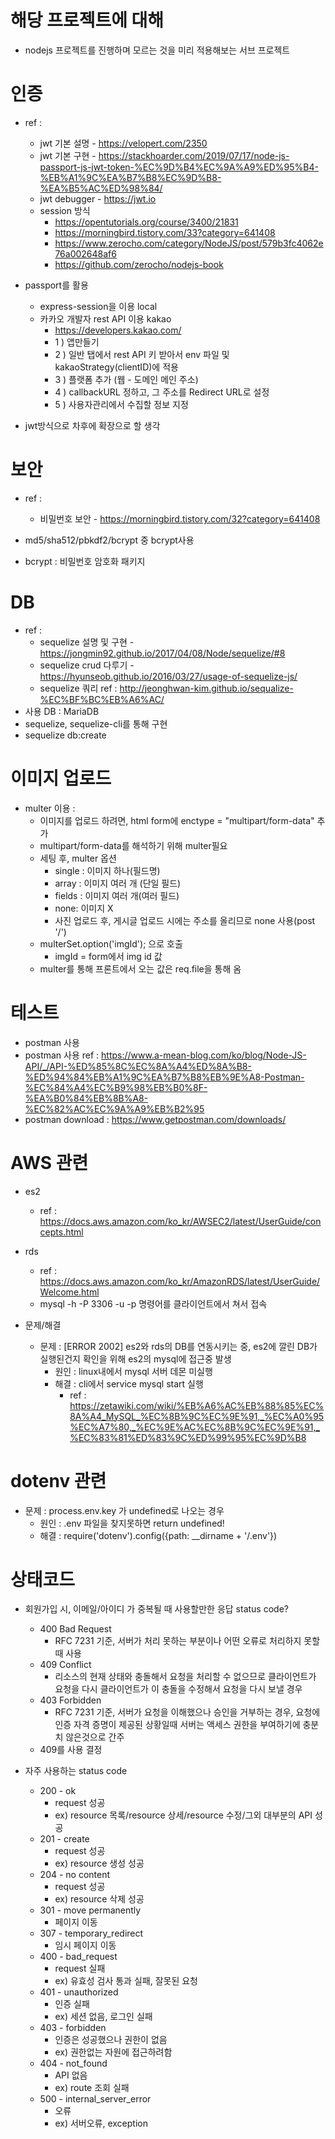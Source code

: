 # 해당 프로젝트에 대해 

- nodejs 프로젝트를 진행하며 모르는 것을 미리 적용해보는 서브 프로젝트

# 인증

- ref : 
    - jwt 기본 설명 - https://velopert.com/2350
    - jwt 기본 구현 - https://stackhoarder.com/2019/07/17/node-js-passport-js-jwt-token-%EC%9D%B4%EC%9A%A9%ED%95%B4-%EB%A1%9C%EA%B7%B8%EC%9D%B8-%EA%B5%AC%ED%98%84/
    - jwt debugger - https://jwt.io
    - session 방식 
        - https://opentutorials.org/course/3400/21831
        - https://morningbird.tistory.com/33?category=641408
        - https://www.zerocho.com/category/NodeJS/post/579b3fc4062e76a002648af6
        - https://github.com/zerocho/nodejs-book

- passport를 활용
    - express-session을 이용 local
    - 카카오 개발자 rest API 이용 kakao
        - https://developers.kakao.com/
        - 1 ) 앱만들기
        - 2 ) 일반 탭에서 rest API 키 받아서 env 파일 및 kakaoStrategy(clientID)에 적용
        - 3 ) 플랫폼 추가 (웹 - 도메인 메인 주소)
        - 4 ) callbackURL 정하고, 그 주소를 Redirect URL로 설정
        - 5 ) 사용자관리에서 수집할 정보 지정
- jwt방식으로 차후에 확장으로 할 생각


# 보안

- ref :
    - 비밀번호 보안 - https://morningbird.tistory.com/32?category=641408
- md5/sha512/pbkdf2/bcrypt 중 bcrypt사용

- bcrypt : 비밀번호 암호화 패키지

# DB

- ref : 
    - sequelize 설명 및 구현 - https://jongmin92.github.io/2017/04/08/Node/sequelize/#8
    - sequelize crud 다루기 - https://hyunseob.github.io/2016/03/27/usage-of-sequelize-js/
    - sequelize 쿼리 ref : http://jeonghwan-kim.github.io/sequalize-%EC%BF%BC%EB%A6%AC/
- 사용 DB : MariaDB
- sequelize, sequelize-cli를 통해 구현
- sequelize db:create


# 이미지 업로드

- multer 이용 : 
    - 이미지를 업로드 하려면, html form에 enctype = "multipart/form-data" 추가
    - multipart/form-data를 해석하기 위해 multer필요
    - 세팅 후, multer 옵션
        - single : 이미지 하나(필드명)
        - array : 이미지 여러 개 (단일 필드)
        - fields : 이미지 여러 개(여러 필드)
        - none: 이미지 X
        - 사진 업로드 후, 게시글 업로드 시에는 주소를 올리므로 none 사용(post '/')
    - multerSet.option('imgId'); 으로 호출
        - imgId = form에서 img id 값
    - multer를 통해 프론트에서 오는 값은 req.file을 통해 옴

# 테스트

- postman 사용
- postman 사용 ref : https://www.a-mean-blog.com/ko/blog/Node-JS-API/_/API-%ED%85%8C%EC%8A%A4%ED%8A%B8-%ED%94%84%EB%A1%9C%EA%B7%B8%EB%9E%A8-Postman-%EC%84%A4%EC%B9%98%EB%B0%8F-%EA%B0%84%EB%8B%A8-%EC%82%AC%EC%9A%A9%EB%B2%95
- postman download : https://www.getpostman.com/downloads/

# AWS 관련

- es2
    - ref : https://docs.aws.amazon.com/ko_kr/AWSEC2/latest/UserGuide/concepts.html

- rds
    - ref : https://docs.aws.amazon.com/ko_kr/AmazonRDS/latest/UserGuide/Welcome.html
    - mysql -h <endpoint> -P 3306 -u <mymasteruser>  -p 명령어를 클라이언트에서 쳐서 접속

- 문제/해결
    - 문제 : [ERROR 2002] es2와 rds의 DB를 연동시키는 중, es2에 깔린 DB가 실행된건지 확인을 위해 es2의 mysql에 접근중 발생
        - 원인 : linux내에서 mysql 서버 데몬 미실행
        - 해결 : cli에서 service mysql start 실행
            - ref : https://zetawiki.com/wiki/%EB%A6%AC%EB%88%85%EC%8A%A4_MySQL_%EC%8B%9C%EC%9E%91,_%EC%A0%95%EC%A7%80,_%EC%9E%AC%EC%8B%9C%EC%9E%91,_%EC%83%81%ED%83%9C%ED%99%95%EC%9D%B8
  
# dotenv 관련

- 문제 : process.env.key 가 undefined로 나오는 경우
    - 원인 : .env 파일을 찾지못하면 return undefined!
    - 해결 : require('dotenv').config({path: __dirname + '/.env'})

# 상태코드

- 회원가입 시, 이메일/아이디 가 중복될 때 사용할만한 응답 status code?
    - 400 Bad Request
        - RFC 7231 기준, 서버가 처리 못하는 부분이나 어떤 오류로 처리하지 못할 때 사용
    - 409 Conflict
        - 리소스의 현재 상태와 충돌해서 요청을 처리할 수 없으므로 클라이언트가 요청을 다시 클라이언트가 이 충돌을 수정해서 요청을 다시 보낼 경우
    - 403 Forbidden
        - RFC 7231 기준, 서버가 요청을 이해했으나 승인을 거부하는 경우, 요청에 인증 자격 증명이 제공된 상황일때 서버는 액세스 권한을 부여하기에 충분치 않은것으로 간주
    - 409를 사용 결정

- 자주 사용하는 status code
    - 200 - ok
        - request 성공
        - ex) resource 목록/resource 상세/resource 수정/그외 대부분의 API 성공
    - 201 - create
        - request 성공
        - ex) resource 생성 성공
    - 204 - no content
        - request 성공
        - ex) resource 삭제 성공
    - 301 - move permanently
        - 페이지 이동
    - 307 - temporary_redirect
        - 임시 페이지 이동
    - 400 - bad_request
        - request 실패
        - ex) 유효성 검사 통과 실패, 잘못된 요청
    - 401 - unauthorized
        - 인증 실패
        - ex) 세션 없음, 로그인 실패
    - 403 - forbidden
        - 인증은 성공했으나 권한이 없음
        - ex) 권한없는 자원에 접근하려함
    - 404 - not_found
        - API 없음
        - ex) route 조회 실패
    - 500 - internal_server_error
        - 오류
        - ex) 서버오류, exception